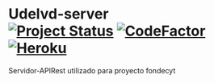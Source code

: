 # Udelvd-server <br/> [![Project Status](https://opensource.box.com/badges/active.svg)](https://opensource.box.com/badges) [![CodeFactor](https://www.codefactor.io/repository/github/figonzal1/udelvd-server/badge)](https://www.codefactor.io/repository/github/figonzal1/udelvd-server) [![Heroku](http://heroku-badge.herokuapp.com/?app=udelvd-dev)](https://dashboard.heroku.com/apps/udelvd-dev)

Servidor-APIRest utilizado para proyecto fondecyt
